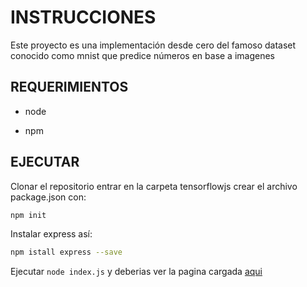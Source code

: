 # INSTRUCCIONES

Este proyecto es una implementación desde cero del famoso dataset conocido como mnist que predice números en base a imagenes

## REQUERIMIENTOS

- node

- npm

## EJECUTAR

Clonar el repositorio entrar en la carpeta tensorflowjs crear el archivo package.json con:

```bash
npm init
```

Instalar express así:

```bash
npm istall express --save
```

Ejecutar `node index.js` y deberias ver la pagina cargada [aqui](http://localhost:3000/)
